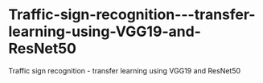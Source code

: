 # Traffic-sign-recognition---transfer-learning-using-VGG19-and-ResNet50
Traffic sign recognition - transfer learning using VGG19 and ResNet50
